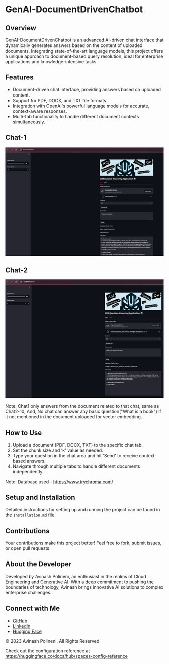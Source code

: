 # GenAI-DocumentDrivenChatbot

## Overview
GenAI-DocumentDrivenChatbot is an advanced AI-driven chat interface that dynamically generates answers based on the content of uploaded documents. Integrating state-of-the-art language models, this project offers a unique approach to document-based query resolution, ideal for enterprise applications and knowledge-intensive tasks.

## Features
- Document-driven chat interface, providing answers based on uploaded content.
- Support for PDF, DOCX, and TXT file formats.
- Integration with OpenAI's powerful language models for accurate, context-aware responses.
- Multi-tab functionality to handle different document contexts simultaneously.

## Chat-1
![image1](https://github.com/polineniavinash/GenAI-DocumentDrivenChatbot/blob/master/image1.png)

## Chat-2
![image2](https://github.com/polineniavinash/GenAI-DocumentDrivenChatbot/blob/master/image2.png)

Note: Chat1 only answers from the document related to that chat, same as Chat2-10, And, No chat can answer any basic question("What is a book") if it not mentioned in the document uploaded for vector embedding.

## How to Use
1. Upload a document (PDF, DOCX, TXT) to the specific chat tab.
2. Set the chunk size and 'k' value as needed.
3. Type your question in the chat area and hit 'Send' to receive context-based answers.
4. Navigate through multiple tabs to handle different documents independently.

Note: Database used - https://www.trychroma.com/

## Setup and Installation
Detailed instructions for setting up and running the project can be found in the `Installation.md` file.

## Contributions
Your contributions make this project better! Feel free to fork, submit issues, or open pull requests.

## About the Developer
Developed by Avinash Polineni, an enthusiast in the realms of Cloud Engineering and Generative AI. With a deep commitment to pushing the boundaries of technology, Avinash brings innovative AI solutions to complex enterprise challenges.

## Connect with Me
- [GitHub](https://github.com/polineniavinash)
- [LinkedIn](https://linkedin.com/in/avinash-polineni/)
- [Hugging Face](https://huggingface.co/AvinashPolineni)

© 2023 Avinash Polineni. All Rights Reserved.

Check out the configuration reference at https://huggingface.co/docs/hub/spaces-config-reference
